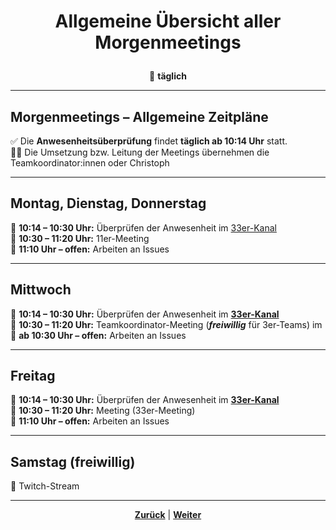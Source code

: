 # <p align="center">Allgemeine Übersicht aller Morgenmeetings</p>
<p align="center">📅 <strong>täglich</strong></p>

---

## Morgenmeetings – Allgemeine Zeitpläne

✅ Die **Anwesenheitsüberprüfung** findet **täglich ab 10:14 Uhr** statt. <br>
👨‍🏫 Die Umsetzung bzw. Leitung der Meetings übernehmen die Teamkoordinator:innen oder Christoph

---

## Montag, Dienstag, Donnerstag

📝 **10:14 – 10:30 Uhr:** Überprüfen der Anwesenheit im [33er-Kanal](https://discordapp.com/channels/1299292608744390707/1330880189475065910) <br>
📢 **10:30 – 11:20 Uhr:** 11er-Meeting <br>
👷 **11:10 Uhr – offen:** Arbeiten an Issues <br>

---

## Mittwoch

📝 **10:14 – 10:30 Uhr:** Überprüfen der Anwesenheit im [**33er-Kanal**](https://discordapp.com/channels/1299292608744390707/1330880189475065910) <br>
📢 **10:30 – 11:20 Uhr:** Teamkoordinator-Meeting (**_freiwillig_** für 3er-Teams) im []() <br> <!-- wer weiß, in welchem Kanal das TeamKo-Meeting offiziell stattfindet, hier bitte nachtragen und verlinken -->
👷 **ab 10:30 Uhr – offen:** Arbeiten an Issues <br>

---

## Freitag

📝 **10:14 – 10:30 Uhr:** Überprüfen der Anwesenheit im [**33er-Kanal**](https://discordapp.com/channels/1299292608744390707/1330880189475065910) <br>
📢 **10:30 – 11:20 Uhr:** Meeting (33er-Meeting) <br>
👷 **11:10 Uhr – offen:** Arbeiten an Issues <br>

---

## Samstag (freiwillig)

👾 Twitch-Stream
<!-- wer die Info kennt, bitte hier Uhrzeit und Kanal nachtragen --> 

---

<p align="center"><a href="/docs/03-meetings/README.md"><strong>Zurück</strong></a> | <a href="/docs/03-meetings/02-11er/README.md"><strong>Weiter</strong></a></p>


